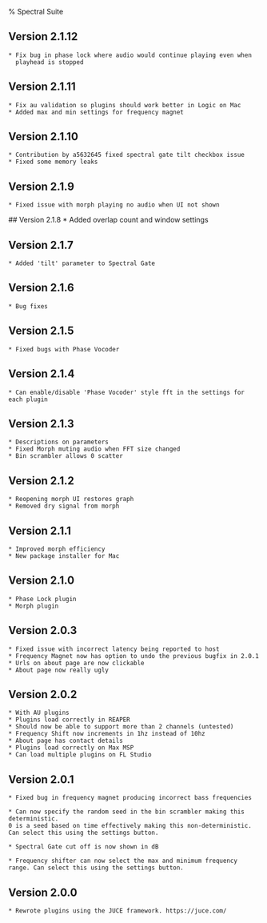% Spectral Suite
## Version 2.1.12
    * Fix bug in phase lock where audio would continue playing even when
      playhead is stopped
## Version 2.1.11
    * Fix au validation so plugins should work better in Logic on Mac
    * Added max and min settings for frequency magnet
## Version 2.1.10
    * Contribution by a5632645 fixed spectral gate tilt checkbox issue
    * Fixed some memory leaks
## Version 2.1.9
    * Fixed issue with morph playing no audio when UI not shown
## Version 2.1.8
    * Added overlap count and window settings
## Version 2.1.7
	* Added 'tilt' parameter to Spectral Gate
## Version 2.1.6
	* Bug fixes
## Version 2.1.5
	* Fixed bugs with Phase Vocoder
## Version 2.1.4
	* Can enable/disable 'Phase Vocoder' style fft in the settings for each plugin
## Version 2.1.3
	* Descriptions on parameters
	* Fixed Morph muting audio when FFT size changed
	* Bin scrambler allows 0 scatter
## Version 2.1.2
	* Reopening morph UI restores graph
	* Removed dry signal from morph	
## Version 2.1.1
	* Improved morph efficiency
	* New package installer for Mac
## Version 2.1.0
	* Phase Lock plugin
	* Morph plugin    
## Version 2.0.3
	* Fixed issue with incorrect latency being reported to host
	* Frequency Magnet now has option to undo the previous bugfix in 2.0.1
	* Urls on about page are now clickable
	* About page now really ugly
## Version 2.0.2
	* With AU plugins
	* Plugins load correctly in REAPER
	* Should now be able to support more than 2 channels (untested)
	* Frequency Shift now increments in 1hz instead of 10hz
	* About page has contact details
	* Plugins load correctly on Max MSP
	* Can load multiple plugins on FL Studio
## Version 2.0.1
	* Fixed bug in frequency magnet producing incorrect bass frequencies

	* Can now specify the random seed in the bin scrambler making this deterministic. 
	0 is a seed based on time effectively making this non-deterministic.
	Can select this using the settings button.

	* Spectral Gate cut off is now shown in dB

	* Frequency shifter can now select the max and minimum frequency range. Can select this using the settings button.
## Version 2.0.0
	* Rewrote plugins using the JUCE framework. https://juce.com/
